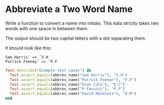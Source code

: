 # Abbreviate a Two Word Name



Write a function to convert a name into initials. This kata strictly takes two words with one space in between them.

The output should be two capital letters with a dot separating them.

It should look like this:

```
Sam Harris` => `S.H
Patrick Feeney` => `P.F
```



```ruby
Test.describe("Example test cases") do
  Test.assert_equals(abbrev_name("Sam Harris"), "S.H")
  Test.assert_equals(abbrev_name("Patrick Feenan"), "P.F")
  Test.assert_equals(abbrev_name("Evan Cole"), "E.C")
  Test.assert_equals(abbrev_name("P Favuzzi"), "P.F")
  Test.assert_equals(abbrev_name("David Mendieta"), "D.M")
end
```


